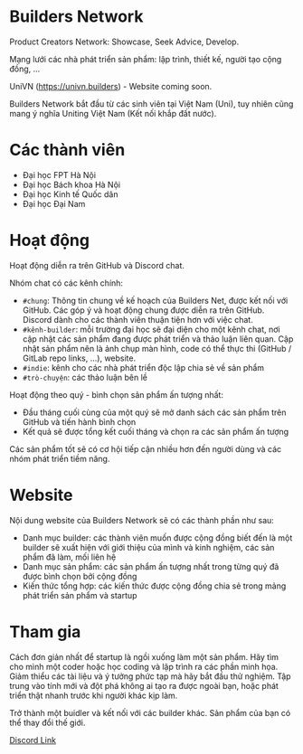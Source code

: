 # Builders Network
Product Creators Network: Showcase, Seek Advice, Develop.

Mạng lưới các nhà phát triển sản phẩm: lập trình, thiết kế, người tạo cộng đồng, ...

UniVN (https://univn.builders) - Website coming soon.

Builders Network bắt đầu từ các sinh viên tại Việt Nam (Uni), tuy nhiên cũng mang ý nghĩa Uniting Việt Nam (Kết nối khắp đất nước).

# Các thành viên

- Đại học FPT Hà Nội
- Đại học Bách khoa Hà Nội
- Đại học Kinh tế Quốc dân
- Đại học Đại Nam

# Hoạt động

Hoạt động diễn ra trên GitHub và Discord chat.

Nhóm chat có các kênh chính:
- `#chung`: Thông tin chung về kế hoạch của Builders Net, được kết nối với GitHub. Các góp ý và hoạt động chung được diễn ra trên GitHub. Discord dành cho các thành viên thuận tiện hơn với việc chat.
- `#kênh-builder`: mỗi trường đại học sẽ đại diện cho một kênh chat, nơi cập nhật các sản phẩm đang được phát triển và thảo luận liên quan. Cập nhật sản phẩm nên là ảnh chụp màn hình, code có thể thực thi (GitHub / GitLab repo links, ...), website.
- `#indie`: kênh cho các nhà phát triển độc lập chia sẻ về sản phẩm
- `#trò-chuyện`: các thảo luận bên lề

Hoạt động theo quý - bình chọn sản phẩm ấn tượng nhất:
- Đầu tháng cuối cùng của một quý sẽ mở danh sách các sản phẩm trên GitHub và tiến hành bình chọn
- Kết quả sẽ được tổng kết cuối tháng và chọn ra các sản phẩm ấn tượng

Các sản phẩm tốt sẽ có cơ hội tiếp cận nhiều hơn đến người dùng và các nhóm phát triển tiềm năng.

# Website

Nội dung website của Builders Network sẽ có các thành phần như sau:
- Danh mục builder: các thành viên muốn được cộng đồng biết đến là một builder sẽ xuất hiện với giới thiệu của mình và kinh nghiệm, các sản phẩm đã làm, mối liên hệ
- Danh mục sản phẩm: các sản phẩm ấn tượng nhất trong từng quý đã được bình chọn bởi cộng đồng
- Kiến thức tổng hợp: các kiến thức được cộng đồng chia sẻ trong mảng phát triển sản phẩm và startup

# Tham gia

Cách đơn giản nhất để startup là ngồi xuống làm một sản phẩm. Hãy tìm cho mình một coder hoặc học coding và lập trình ra các phần minh họa. Giảm thiểu các tài liệu và ý tưởng phức tạp mà hãy bắt đầu thử nghiệm. Tập trung vào tính mới và đột phá không ai tạo ra được ngoài bạn, hoặc phát triển thật nhanh trước khi người khác kịp làm.

Trở thành một buidler và kết nối với các builder khác. Sản phẩm của bạn có thể thay đổi thế giới.

[Discord Link](https://discord.gg/ajbcCfMyr4)
